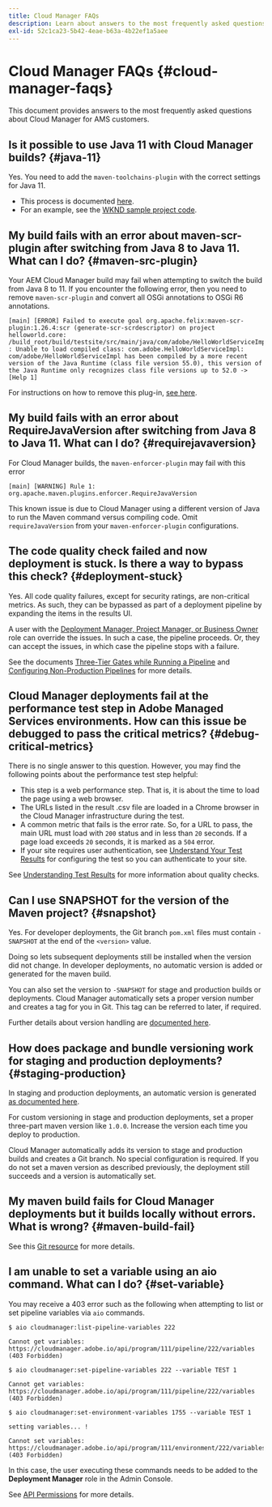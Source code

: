 ```yaml
---
title: Cloud Manager FAQs
description: Learn about answers to the most frequently asked questions about Cloud Manager for AMS customers.
exl-id: 52c1ca23-5b42-4eae-b63a-4b22ef1a5aee
---
```


# Cloud Manager FAQs {#cloud-manager-faqs}

This document provides answers to the most frequently asked questions about Cloud Manager for AMS customers.

## Is it possible to use Java 11 with Cloud Manager builds? {#java-11}

Yes. You need to add the `maven-toolchains-plugin` with the correct settings for Java 11.

* This process is documented [here](/help/getting-started/using-the-wizard.md).
* For an example, see the [WKND sample project code](https://github.com/adobe/aem-guides-wknd/commit/6cb5238cb6b932735dcf91b21b0d835ae3a7fe75).

## My build fails with an error about maven-scr-plugin after switching from Java 8 to Java 11. What can I do? {#maven-src-plugin}

Your AEM Cloud Manager build may fail when attempting to switch the build from Java 8 to 11. If you encounter the following error, then you need to remove `maven-scr-plugin` and convert all OSGi annotations to OSGi R6 annotations.

```text
[main] [ERROR] Failed to execute goal org.apache.felix:maven-scr-plugin:1.26.4:scr (generate-scr-scrdescriptor) on project helloworld.core: /build_root/build/testsite/src/main/java/com/adobe/HelloWorldServiceImpl.java : Unable to load compiled class: com.adobe.HelloWorldServiceImpl: com/adobe/HelloWorldServiceImpl has been compiled by a more recent version of the Java Runtime (class file version 55.0), this version of the Java Runtime only recognizes class file versions up to 52.0 -> [Help 1]
```

For instructions on how to remove this plug-in, [see here](https://cqdump.joerghoh.de/2019/01/03/from-scr-annotations-to-osgi-annotations/).

## My build fails with an error about RequireJavaVersion after switching from Java 8 to Java 11. What can I do? {#requirejavaversion}

For Cloud Manager builds, the `maven-enforcer-plugin` may fail with this error

```text
[main] [WARNING] Rule 1: org.apache.maven.plugins.enforcer.RequireJavaVersion
```

This known issue is due to Cloud Manager using a different version of Java to run the Maven command versus compiling code. Omit `requireJavaVersion` from your `maven-enforcer-plugin` configurations.

## The code quality check failed and now deployment is stuck. Is there a way to bypass this check? {#deployment-stuck}

Yes. All code quality failures, except for security ratings, are non-critical metrics. As such, they can be bypassed as part of a deployment pipeline by expanding the items in the results UI.  

A user with the [Deployment Manager, Project Manager, or Business Owner](/help/requirements/users-and-roles.md#role-definitions) role can override the issues. In such a case, the pipeline proceeds. Or, they can accept the issues, in which case the pipeline stops with a failure.

See the documents [Three-Tier Gates while Running a Pipeline](/help/using/code-quality-testing.md#three-tier-gates-while-running-a-pipeline) and [Configuring Non-Production Pipelines](/help/using/non-production-pipelines.md#understanding-the-flow) for more details.

## Cloud Manager deployments fail at the performance test step in Adobe Managed Services environments. How can this issue be debugged to pass the critical metrics? {#debug-critical-metrics}

There is no single answer to this question. However, you may find the following points about the performance test step helpful:

* This step is a web performance step. That is, it is about the time to load the page using a web browser.
* The URLs listed in the result .csv file are loaded in a Chrome browser in the Cloud Manager infrastructure during the test.
* A common metric that fails is the error rate. So, for a URL to pass, the main URL must load with `200` status and in less than `20` seconds. If a page load exceeds `20` seconds, it is marked as a `504` error.
* If your site requires user authentication, see [Understand Your Test Results](/help/using/code-quality-testing.md#authenticated-performance-testing) for configuring the test so you can authenticate to your site.

See [Understanding Test Results](/help/using/code-quality-testing.md) for more information about quality checks.

## Can I use SNAPSHOT for the version of the Maven project? {#snapshot}

Yes. For developer deployments, the Git branch `pom.xml` files must contain `-SNAPSHOT` at the end of the `<version>` value.

Doing so lets subsequent deployments still be installed when the version did not change. In developer deployments, no automatic version is added or generated for the maven build.

You can also set the version to `-SNAPSHOT` for stage and production builds or deployments. Cloud Manager automatically sets a proper version number and creates a tag for you in Git. This tag can be referred to later, if required.

Further details about version handling are [documented here](https://experienceleague.adobe.com/en/docs/experience-manager-cloud-service/content/implementing/using-cloud-manager/managing-code/project-version-handling).

## How does package and bundle versioning work for staging and production deployments? {#staging-production}

In staging and production deployments, an automatic version is generated [as documented here](/help/managing-code/maven-project-version.md).

For custom versioning in stage and production deployments, set a proper three-part maven version like `1.0.0`. Increase the version each time you deploy to production.

Cloud Manager automatically adds its version to stage and production builds and creates a Git branch. No special configuration is required. If you do not set a maven version as described previously, the deployment still succeeds and a version is automatically set.

## My maven build fails for Cloud Manager deployments but it builds locally without errors. What is wrong? {#maven-build-fail}

See this [Git resource](https://github.com/cqsupport/cloud-manager/blob/main/cm-build-step-fails.md) for more details.

## I am unable to set a variable using an aio command. What can I do? {#set-variable} 

You may receive a 403 error such as the following when attempting to list or set pipeline variables via `aio` commands.

```shell
$ aio cloudmanager:list-pipeline-variables 222

Cannot get variables: https://cloudmanager.adobe.io/api/program/111/pipeline/222/variables (403 Forbidden)

$ aio cloudmanager:set-pipeline-variables 222 --variable TEST 1

Cannot get variables: https://cloudmanager.adobe.io/api/program/111/pipeline/222/variables (403 Forbidden)

$ aio cloudmanager:set-environment-variables 1755 --variable TEST 1

setting variables... !

Cannot set variables: https://cloudmanager.adobe.io/api/program/111/environment/222/variables (403 Forbidden)
```

In this case, the user executing these commands needs to be added to the **Deployment Manager** role in the Admin Console.

See [API Permissions](https://developer.adobe.com/experience-cloud/cloud-manager/guides/getting-started/permissions/) for more details.
